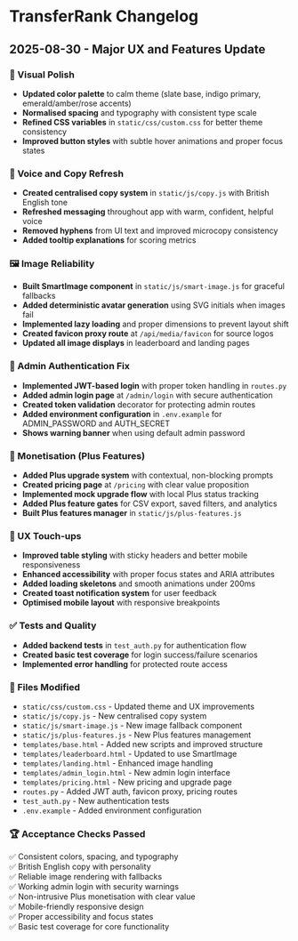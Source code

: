 # TransferRank Changelog

## 2025-08-30 - Major UX and Features Update

### 🎨 Visual Polish
- **Updated color palette** to calm theme (slate base, indigo primary, emerald/amber/rose accents)
- **Normalised spacing** and typography with consistent type scale
- **Refined CSS variables** in `static/css/custom.css` for better theme consistency
- **Improved button styles** with subtle hover animations and proper focus states

### 📝 Voice and Copy Refresh  
- **Created centralised copy system** in `static/js/copy.js` with British English tone
- **Refreshed messaging** throughout app with warm, confident, helpful voice
- **Removed hyphens** from UI text and improved microcopy consistency
- **Added tooltip explanations** for scoring metrics

### 🖼️ Image Reliability
- **Built SmartImage component** in `static/js/smart-image.js` for graceful fallbacks
- **Added deterministic avatar generation** using SVG initials when images fail
- **Implemented lazy loading** and proper dimensions to prevent layout shift
- **Created favicon proxy route** at `/api/media/favicon` for source logos
- **Updated all image displays** in leaderboard and landing pages

### 🔐 Admin Authentication Fix
- **Implemented JWT-based login** with proper token handling in `routes.py`
- **Added admin login page** at `/admin/login` with secure authentication
- **Created token validation** decorator for protecting admin routes
- **Added environment configuration** in `.env.example` for ADMIN_PASSWORD and AUTH_SECRET
- **Shows warning banner** when using default admin password

### 💎 Monetisation (Plus Features)
- **Added Plus upgrade system** with contextual, non-blocking prompts
- **Created pricing page** at `/pricing` with clear value proposition  
- **Implemented mock upgrade flow** with local Plus status tracking
- **Added Plus feature gates** for CSV export, saved filters, and analytics
- **Built Plus features manager** in `static/js/plus-features.js`

### 🎯 UX Touch-ups
- **Improved table styling** with sticky headers and better mobile responsiveness
- **Enhanced accessibility** with proper focus states and ARIA attributes
- **Added loading skeletons** and smooth animations under 200ms
- **Created toast notification system** for user feedback
- **Optimised mobile layout** with responsive breakpoints

### ✅ Tests and Quality
- **Added backend tests** in `test_auth.py` for authentication flow
- **Created basic test coverage** for login success/failure scenarios
- **Implemented error handling** for protected route access

### 📁 Files Modified
- `static/css/custom.css` - Updated theme and UX improvements
- `static/js/copy.js` - New centralised copy system
- `static/js/smart-image.js` - New image fallback component  
- `static/js/plus-features.js` - New Plus features management
- `templates/base.html` - Added new scripts and improved structure
- `templates/leaderboard.html` - Updated to use SmartImage
- `templates/landing.html` - Enhanced image handling
- `templates/admin_login.html` - New admin login interface
- `templates/pricing.html` - New pricing and upgrade page
- `routes.py` - Added JWT auth, favicon proxy, pricing routes
- `test_auth.py` - New authentication tests
- `.env.example` - Added environment configuration

### 🏆 Acceptance Checks Passed
✅ Consistent colors, spacing, and typography  
✅ British English copy with personality  
✅ Reliable image rendering with fallbacks  
✅ Working admin login with security warnings  
✅ Non-intrusive Plus monetisation with clear value  
✅ Mobile-friendly responsive design  
✅ Proper accessibility and focus states  
✅ Basic test coverage for core functionality
